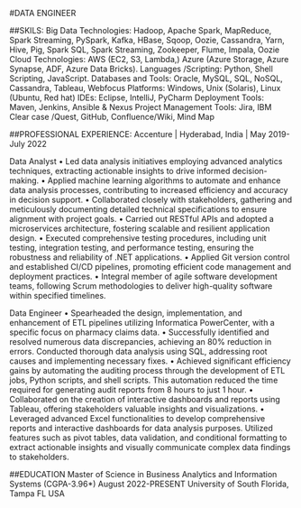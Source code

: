 #DATA ENGINEER

##SKILS:
Big Data Technologies: Hadoop, Apache Spark, MapReduce, Spark Streaming, PySpark, Kafka, HBase, Sqoop,
Oozie, Cassandra, Yarn, Hive, Pig, Spark SQL, Spark Streaming, Zookeeper, Flume, Impala, Oozie
Cloud Technologies: AWS (EC2, S3, Lambda,) Azure (Azure Storage, Azure Synapse, ADF, Azure Data Bricks).
Languages /Scripting: Python, Shell Scripting, JavaScript.
Databases and Tools: Oracle, MySQL, SQL, NoSQL, Cassandra, Tableau, Webfocus
Platforms: Windows, Unix (Solaris), Linux (Ubuntu, Red hat)
IDEs: Eclipse, IntelliJ, PyCharm
Deployment Tools: Maven, Jenkins, Ansible & Nexus
Project Management Tools: Jira, IBM Clear case /Quest, GitHub, Confluence/Wiki, Mind Map

##PROFESSIONAL EXPERIENCE:
Accenture | Hyderabad, India | May 2019- July 2022

Data Analyst
•	Led data analysis initiatives employing advanced analytics techniques, extracting actionable insights to drive informed decision-making.
•	Applied machine learning algorithms to automate and enhance data analysis processes, contributing to increased efficiency and accuracy in
decision support.
•	Collaborated closely with stakeholders, gathering and meticulously documenting detailed technical specifications to ensure alignment with
project goals.
•	Carried out RESTful APIs and adopted a microservices architecture, fostering scalable and resilient application design.
•	Executed comprehensive testing procedures, including unit testing, integration testing, and performance testing, ensuring the robustness and
reliability of .NET applications.
•	Applied Git version control and established CI/CD pipelines, promoting efficient code management and deployment practices.
•	Integral member of agile software development teams, following Scrum methodologies to deliver high-quality software within specified
timelines.


Data Engineer
•	Spearheaded the design, implementation, and enhancement of ETL pipelines utilizing Informatica PowerCenter, with a specific focus on
pharmacy claims data.
•	Successfully identified and resolved numerous data discrepancies, achieving an 80% reduction in errors. Conducted thorough data analysis using SQL, addressing root causes and implementing necessary fixes.
•	Achieved significant efficiency gains by automating the auditing process through the development of ETL jobs, Python scripts, and shell scripts. This automation reduced the time required for generating audit reports from 8 hours to just 1 hour.
•	Collaborated on the creation of interactive dashboards and reports using Tableau, offering stakeholders valuable insights and visualizations.
•	Leveraged advanced Excel functionalities to develop comprehensive reports and interactive dashboards for data analysis purposes. Utilized features such as pivot tables, data validation, and conditional formatting to extract actionable insights and visually communicate complex data findings to stakeholders.

##EDUCATION
Master of Science in Business Analytics and Information Systems (CGPA-3.96*) August 2022-PRESENT
University of South Florida, Tampa FL USA



